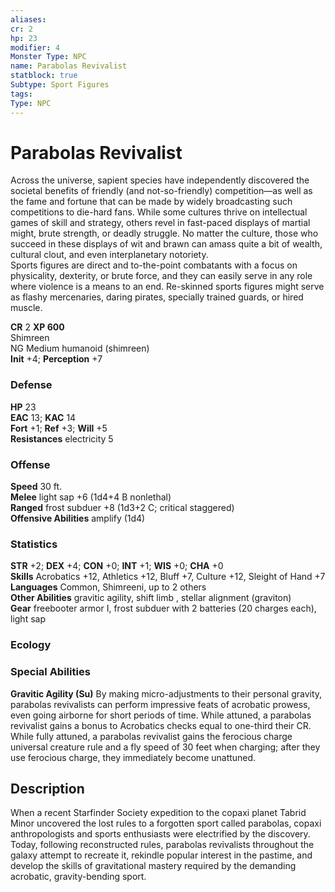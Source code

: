 ```yaml
---
aliases: 
cr: 2
hp: 23
modifier: 4
Monster Type: NPC
name: Parabolas Revivalist
statblock: true
Subtype: Sport Figures
tags: 
Type: NPC
---
```


# Parabolas Revivalist

Across the universe, sapient species have independently discovered the societal benefits of friendly (and not-so-friendly) competition—as well as the fame and fortune that can be made by widely broadcasting such competitions to die-hard fans. While some cultures thrive on intellectual games of skill and strategy, others revel in fast-paced displays of martial might, brute strength, or deadly struggle. No matter the culture, those who succeed in these displays of wit and brawn can amass quite a bit of wealth, cultural clout, and even interplanetary notoriety.  
Sports figures are direct and to-the-point combatants with a focus on physicality, dexterity, or brute force, and they can easily serve in any role where violence is a means to an end. Re-skinned sports figures might serve as flashy mercenaries, daring pirates, specially trained guards, or hired muscle.

**CR** 2
**XP 600**  
Shimreen  
NG Medium humanoid (shimreen)  
**Init** +4; **Perception** +7  

### Defense

**HP** 23  
**EAC** 13; **KAC** 14  
**Fort** +1; **Ref** +3; **Will** +5  
**Resistances** electricity 5  

### Offense

**Speed** 30 ft.  
**Melee** light sap +6 (1d4+4 B nonlethal)  
**Ranged** frost subduer +8 (1d3+2 C; critical staggered)  
**Offensive Abilities** amplify (1d4)

### Statistics

**STR** +2; **DEX** +4; **CON** +0; **INT** +1; **WIS** +0; **CHA** +0  
**Skills** Acrobatics +12, Athletics +12, Bluff +7, Culture +12, Sleight of Hand +7  
**Languages** Common, Shimreeni, up to 2 others  
**Other Abilities** gravitic agility, shift limb , stellar alignment (graviton)  
**Gear** freebooter armor I, frost subduer with 2 batteries (20 charges each), light sap

### Ecology

### Special Abilities

**Gravitic Agility (Su)** By making micro-adjustments to their personal gravity, parabolas revivalists can perform impressive feats of acrobatic prowess, even going airborne for short periods of time. While attuned, a parabolas revivalist gains a bonus to Acrobatics checks equal to one-third their CR. While fully attuned, a parabolas revivalist gains the ferocious charge universal creature rule and a fly speed of 30 feet when charging; after they use ferocious charge, they immediately become unattuned.

## Description

When a recent Starfinder Society expedition to the copaxi planet Tabrid Minor uncovered the lost rules to a forgotten sport called parabolas, copaxi anthropologists and sports enthusiasts were electrified by the discovery. Today, following reconstructed rules, parabolas revivalists throughout the galaxy attempt to recreate it, rekindle popular interest in the pastime, and develop the skills of gravitational mastery required by the demanding acrobatic, gravity-bending sport.